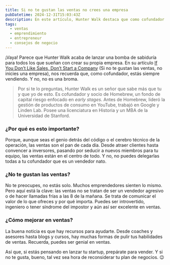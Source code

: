 ```yaml
---
title: Si no te gustan las ventas no crees una empresa
pubDatetime: 2024-12-31T15:03:43Z
description: En este artículo, Hunter Walk destaca que como cofundador siempre estás vendiendo a clientes, inversores, prensa, equipo y socios. Aunque no seas un vendedor nato, es esencial comunicar el valor de tu empresa y su dirección. Incluso los introvertidos o ingenieros pueden ser excelentes en ventas. Evitar las ventas perjudica a tu equipo y a ti mismo. Existen recursos para mejorar en este aspecto.
tags:
  - ventas
  - emprendimiento
  - entrepreneur
  - consejos de negocio
---
```


¡Vaya! Parece que Hunter Walk acaba de lanzar una bomba de sabiduría para todos los que sueñan con crear su propia empresa. En su artículo [If You Don’t Like Sales, Don’t Start a Company](https://hunterwalk.com/2024/12/30/if-you-dont-like-sales-dont-start-a-company/) (Si no te gustan las ventas, no inicies una empresa), nos recuerda que, como cofundador, estás siempre vendiendo. Y no, no es una broma.

> Por si te lo preguntas, Hunter Walk es un señor que sabe más que tu y que yo de esto. Es cofundador y socio de Homebrew, un fondo de capital riesgo enfocado en _early stages_. Antes de Homebrew, lideró la gestión de productos de consumo en YouTube, trabajó en Google y Linden Lab. Posee una licenciatura en Historia y un MBA de la Universidad de Stanford.

### ¿Por qué es esto importante?

Porque, aunque seas el genio detrás del código o el cerebro técnico de la operación, las ventas son el pan de cada día. Desde atraer clientes hasta convencer a inversores, pasando por seducir a nuevos miembros para tu equipo, las ventas están en el centro de todo. Y no, no puedes delegarlas todas a tu cofundador que es un vendedor nato.

### ¿No te gustan las ventas?

No te preocupes, no estás solo. Muchos emprendedores sienten lo mismo. Pero aquí está la clave: las ventas no se tratan de ser un vendedor agresivo o de hacer llamadas frías a las 8 de la mañana. Se trata de comunicar el valor de lo que ofreces y por qué importa. Puedes ser introvertido, ingeniero o tener síndrome del impostor y aún así ser excelente en ventas.

### ¿Cómo mejorar en ventas?

La buena noticia es que hay recursos para ayudarte. Desde coaches y asesores hasta blogs y cursos, hay muchas formas de pulir tus habilidades de ventas. Recuerda, puedes ser genial en ventas.

Así que, si estás pensando en lanzar tu startup, prepárate para vender. Y si no te gusta, bueno, tal vez sea hora de reconsiderar tu plan de negocios. 😉
